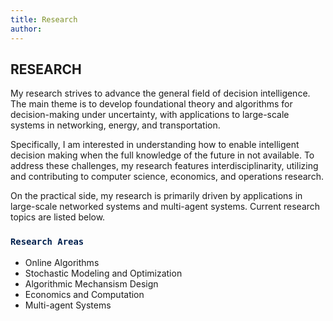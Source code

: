 ```yaml
---
title: Research
author:
--- 
```


## RESEARCH

My research strives to advance the general field of decision intelligence. The main theme is to develop foundational theory and algorithms for decision-making under uncertainty, with applications to large-scale systems in networking, energy, and transportation.



Specifically, I am interested in understanding how to enable intelligent decision making when the full knowledge of the future in not available. To address these challenges, my research features interdisciplinarity, utilizing and contributing to computer science, economics, and operations research.

On the practical side,  my research is primarily driven by applications in large-scale networked systems and multi-agent systems. Current research topics are listed below.


### <span style="color:#00204e">`Research Areas`</span>

- Online Algorithms
- Stochastic Modeling and Optimization
- Algorithmic Mechansism Design
- Economics and Computation
- Multi-agent Systems